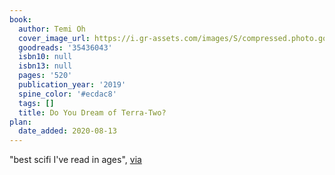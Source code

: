 ```yaml
---
book:
  author: Temi Oh
  cover_image_url: https://i.gr-assets.com/images/S/compressed.photo.goodreads.com/books/1544384957l/35436043.jpg
  goodreads: '35436043'
  isbn10: null
  isbn13: null
  pages: '520'
  publication_year: '2019'
  spine_color: '#ecdac8'
  tags: []
  title: Do You Dream of Terra-Two?
plan:
  date_added: 2020-08-13
---
```


"best scifi I've read in ages", [via](https://www.reddit.com/r/Fantasy/comments/gtf34j/what_are_some_underrated_sff_books_by_black/fsbcxv0/)

